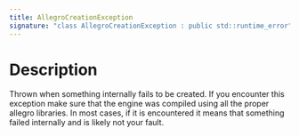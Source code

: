 ```yaml
---
title: AllegroCreationException
signature: "class AllegroCreationException : public std::runtime_error"
---
```


# Description
Thrown when something internally fails to be created. If you encounter this exception make sure that the engine was compiled using all the proper allegro libraries. In most cases, if it is encountered it means that something failed internally and is likely not your fault. 
